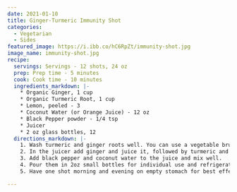 ```yaml
---
date: 2021-01-10
title: Ginger-Turmeric Immunity Shot
categories:
  - Vegetarian
  - Sides
featured_image: https://i.ibb.co/hC6RpZt/immunity-shot.jpg
image_name: immunity-shot.jpg
recipe:
  servings: Servings - 12 shots, 24 oz
  prep: Prep time - 5 minutes
  cook: Cook time - 10 minutes
  ingredients_markdown: |-
    * Organic Ginger, 1 cup
    * Organic Turmeric Root, 1 cup
    * Lemon, peeled - 3
    * Coconut Water (or Orange Juice) - 12 oz
    * Black Pepper powder - 1/4 tsp
    * Juicer
    * 2 oz glass bottles, 12
  directions_markdown: |-
    1. Wash turmeric and ginger roots well. You can use a vegetable brush to give them a good scrub.
    2. In the juicer add ginger and juice it, followed by turmeric and then peeled lemons. Mix all the juices.
    3. Add black pepper and coconut water to the juice and mix well.
    4. Pour them in 2oz small bottles for individual use and refrigerate them.
    5. Have one shot morning and evening on empty stomach for best effects.

---
```

